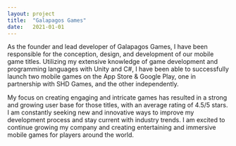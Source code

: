 ```yaml
---
layout: project
title:  "Galapagos Games"
date:   2021-01-01
---
```

As the founder and lead developer of Galapagos Games, I have been responsible for the conception, design, and development of our mobile game titles. Utilizing my extensive knowledge of game development and programming languages with Unity and C#, I have been able to successfully launch two mobile games on the App Store & Google Play, one in partnership with SHD Games, and the other independently.

My focus on creating engaging and intricate games has resulted in a strong and growing user base for those titles, with an average rating of 4.5/5 stars. I am constantly seeking new and innovative ways to improve my development process and stay current with industry trends. I am excited to continue growing my company and creating entertaining and immersive mobile games for players around the world.
